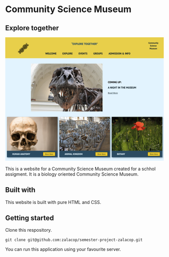 # Community Science Museum

## Explore together

![image of homepage](doc/Community_science_museum-homepage.png)

This is a website for a Community Science Museum created for a schhol assigment. It is a biology oriented Community Science Museum.

## Built with

This website is built with pure HTML and CSS.

## Getting started

Clone this respository.

```
git clone git@github.com:zalacop/semester-project-zalacop.git
```

You can run this application using your favourite server.

